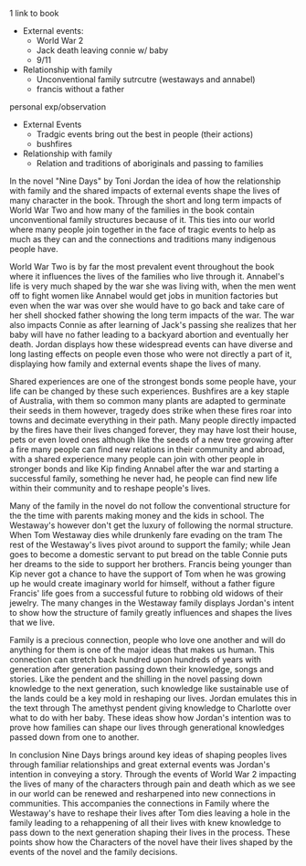 1
link to book
- External events:
	- World War 2
	- Jack death leaving connie w/ baby
	- 9/11
- Relationship with family
	- Unconventional family sutrcutre (westaways and annabel)
	- francis without a father

personal exp/observation
- External Events
	- Tradgic events bring out the best in people (their actions)
	- bushfires
- Relationship with family
	- Relation and traditions of aboriginals and passing to families
	



In the novel "Nine Days" by Toni Jordan the idea of how the relationship with family and the shared impacts of external events shape the lives of many character in the book. Through the short and long term impacts of World War Two and how many of the families in the book contain unconventional family structures because of it. This ties into our world where many people join together in the face of tragic events to help as much as they can and the connections and traditions many indigenous people have.

World War Two is by far the most prevalent event throughout the book where it influences the lives of the families who live through it. Annabel's life is very much shaped by the war she was living with, when the men went off to fight women like Annabel would get jobs in munition factories but even when the war was over she would have to go back and take care of her shell shocked father showing the long term impacts of the war. The war also impacts Connie as after learning of Jack's passing she realizes that her baby will have no father leading to a backyard abortion and eventually her death. Jordan displays how these widespread events can have diverse and long lasting effects on people even those who were not directly a part of it, displaying how family and external events shape the lives of many.

Shared experiences are one of the strongest bonds some people have, your life can be changed by these such experiences. Bushfires are a key staple of Australia, with them so common many plants are adapted to germinate their seeds in them however, tragedy does strike when these fires roar into towns and decimate everything in their path. Many people directly impacted by the fires have their lives changed forever, they may have lost their house, pets or even loved ones although like the seeds of a new tree growing after a fire many people can find new relations in their community and abroad, with a shared experience many people can join with other people in stronger bonds and like Kip finding Annabel after the war and starting a successful family, something he never had, he   people can find new life within their community and to reshape people's lives. 

Many of the family in the novel do not follow the conventional structure for the the time with parents making money and the kids in school. The Westaway's however don't get the luxury of following the normal structure. When Tom Westaway dies while drunkenly fare evading on the tram The rest of the Westaway's lives pivot around to support the family; while Jean goes to become a domestic servant to put bread on the table Connie puts her dreams to the side to support her brothers. Francis being younger than Kip never got a chance to have the support of Tom when he was growing up he would create imaginary world for himself, without a father figure Francis' life goes from a successful future to robbing old widows of their jewelry. The many changes in the Westaway family displays Jordan's intent to show how the structure of family greatly influences and shapes the lives that we live.

Family is a precious connection, people who love one another and will do anything for them is one of the major ideas that makes us human. This connection can stretch back hundred upon hundreds of years with generation after generation passing down their knowledge, songs and stories. Like the pendent and the shilling in the novel passing down knowledge to the next generation, such knowledge like sustainable use of the lands could be a key mold in reshaping our lives. Jordan emulates this in the text through The amethyst pendent giving knowledge to Charlotte over what to do with her baby. These ideas show how Jordan's intention was to prove how families can shape our lives through generational knowledges passed down from one to another.

In conclusion Nine Days brings around key ideas of shaping peoples lives through familiar relationships and great external events was Jordan's intention in conveying a story. Through the events of World War 2 impacting the lives of many of the characters through pain and death which as we see in our world can be renewed and resharpened into new connections in communities. This accompanies the connections in Family where the Westaway's have to reshape their lives after Tom dies leaving a hole in the family leading to a rehappening of all their lives with knew knowledge to pass down to the next generation shaping their lives in the process. These points show how the Characters of the novel have their lives shaped by the events of the novel and the family decisions.